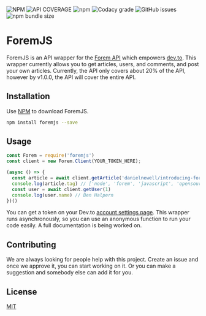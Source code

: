 ![NPM](https://img.shields.io/npm/l/foremjs?style=for-the-badge) ![API COVERAGE](https://img.shields.io/badge/api%20coverage-59%25-cfff00?style=for-the-badge) ![npm](https://img.shields.io/npm/v/foremjs?style=for-the-badge) ![Codacy grade](https://img.shields.io/codacy/grade/b970ffc3edcc4b84b1330fdc951c851e?style=for-the-badge) ![GitHub issues](https://img.shields.io/github/issues-raw/foremjs/foremjs?style=for-the-badge) ![npm bundle size](https://img.shields.io/bundlephobia/min/foremjs?style=for-the-badge) 

# ForemJS

ForemJS is an API wrapper for the [Forem API](https://docs.forem.com/api/) which empowers [dev.to](https://dev.to). This wrapper currently allows you to get articles, users, and comments, and post your own articles. Currently, the API only covers about 20% of the API, however by v1.0.0, the API will cover the entire API.

## Installation

Use [NPM](https://npm.im/foremjs) to download ForemJS.

```bash
npm install foremjs --save
```

## Usage

```javascript
const Forem = require('foremjs')
const client = new Forem.Client(YOUR_TOKEN_HERE);

(async () => {
  const article = await client.getArticle('danielnewell/introducing-foremjs-the-api-wrapper-for-dev-to-5amo')
  console.log(article.tag) // ['node', 'forem', 'javascript', 'opensource']
  const user = await client.getUser(1)
  console.log(user.name) // Ben Halpern
})()
```

You can get a token on your Dev.to [account settings page](https://dev.to/settings/account). This wrapper runs asynchronously, so you can use an anonymous function to run your code easily. A full documentation is being worked on.

## Contributing
We are always looking for people help with this project. Create an issue and once we approve it, you can start working on it. Or you can make a suggestion and somebody else can add it for you.

## License
[MIT](https://choosealicense.com/licenses/mit/)